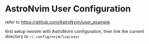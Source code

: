 # AstroNvim User Configuration
refer to https://github.com/AstroNvim/user_example

first setup neovim with AstroNvim configuration, then link the current directory
to `~/.config/nvim/lua/user`

